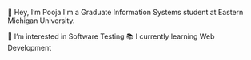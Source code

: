 👋 Hey, I’m Pooja 
I'm a Graduate Information Systems student at Eastern Michigan University.


👀 I’m interested in Software Testing
📚 I currently learning Web Development



<!---
poojapunyarthi/poojapunyarthi is a ✨ special ✨ repository because its `README.md` (this file) appears on your GitHub profile.
You can click the Preview link to take a look at your changes.
--->
